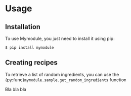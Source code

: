 # Usage

## Installation

To use Mymodule, you just need to install it using pip:

```console
$ pip install mymodule
```

## Creating recipes

To retrieve a list of random ingredients,
you can use the {py:func}`mymodule.sample.get_random_ingredients` function

Bla bla bla
